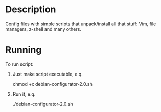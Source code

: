 
Description
=====================

Config files with simple scripts that unpack/install all that stuff:
Vim, file managers, z-shell and many others.


Running
=====================

To run script:

1) Just make script executable, e.q.

	chmod +x debian-configurator-2.0.sh
2) Run it, e.q.

	./debian-configurator-2.0.sh
